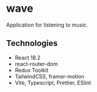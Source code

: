 # wave
Application for listening to music.

## Technologies
- React 18.2
- react-router-dom
- Redux Toolkit
- TailwindCSS, framer-motion
- Vite, Typescript, Prettier, ESlint
